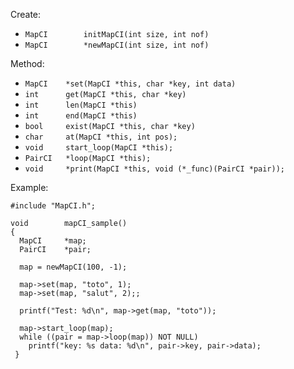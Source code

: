 Create:

- `MapCI		initMapCI(int size, int nof)`
- `MapCI		*newMapCI(int size, int nof)`

Method:

- `MapCI	*set(MapCI *this, char *key, int data)`
- `int		get(MapCI *this, char *key)`
- `int		len(MapCI *this)`
- `int		end(MapCI *this)`
- `bool		exist(MapCI *this, char *key)`
- `char		at(MapCI *this, int pos);`
- `void		start_loop(MapCI *this);`
- `PairCI	*loop(MapCI *this);`
- `void		*print(MapCI *this, void (*_func)(PairCI *pair));`

Example:
```
#include "MapCI.h";

void		mapCI_sample()
{
  MapCI		*map;
  PairCI	*pair;
  
  map = newMapCI(100, -1);

  map->set(map, "toto", 1);
  map->set(map, "salut", 2);;

  printf("Test: %d\n", map->get(map, "toto"));
  
  map->start_loop(map);
  while ((pair = map->loop(map)) NOT NULL)
    printf("key: %s data: %d\n", pair->key, pair->data); 
 }
```
